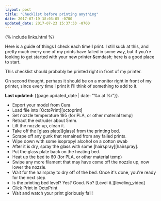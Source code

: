```yaml
--- 
layout: post
title: "Checklist before printing anything"
date: 2017-07-19 18:03:05 -0700
updated_date: 2017-07-23 15:37:33 -0700
---
```


{% include links.html %}

Here is a guide of things I check each time I print. I still suck at this, and pretty much every one of my prints have failed in some way, but if you're looking to get started with your new printer &emdash; here is a good place to start.

This checklist should probably be printed right in front of my printer.

On second thought, perhaps it should be on a monitor right in front of my printer, since every time I print it I'll think of something to add to it.

**Last updated:** {{page.updated_date | date: "%x at %r"}}.

* Export your model from Cura
* Load file into [OctoPrint][octoprint]
* Set nozzle temperature 195 (for PLA, or other material temp)
* Retract the extruder about 5mm.
* Lift the nozzle up, clean it.
* Take off the [glass plate][glass] from the printing bed.
* Scrape off any gunk that remained from any failed prints.
* Wipe down with some isopropyl alcohol on a cotton swab
* After it is dry, spray the glass with some [hairspray][hairspray].
* Put the glass plate back on the heating bed.
* Heat up the bed to 60 (for PLA, or other material temp)
* Swipe any more filament that may have come off the nozzle up, now lower the nozzle.
* Wait for the hairspray to dry off of the bed. Once it's done, you're ready for the next step.
* Is the printing bed level? Yes? Good. No? [Level it.][leveling_video]
* Click Print in OctoPrint
* Wait and watch your print gloriously fail!

